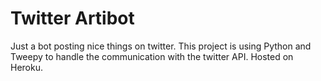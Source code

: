 # Twitter Artibot

Just a bot posting nice things on twitter.
This project is using Python and Tweepy to handle the
communication with the twitter API.
Hosted on Heroku.